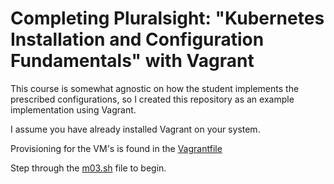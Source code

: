 # Completing Pluralsight: "Kubernetes Installation and Configuration Fundamentals" with Vagrant

This course is somewhat agnostic on how the student implements the prescribed configurations, so I created this repository as an example implementation using Vagrant.

I assume you have already installed Vagrant on your system.

Provisioning for the VM's is found in the [Vagrantfile][Vagrantfile]

Step through the [m03.sh][module_3] file to begin. 

[vagrantfile]:Vagrantfile
[module_3]:m03.sh
